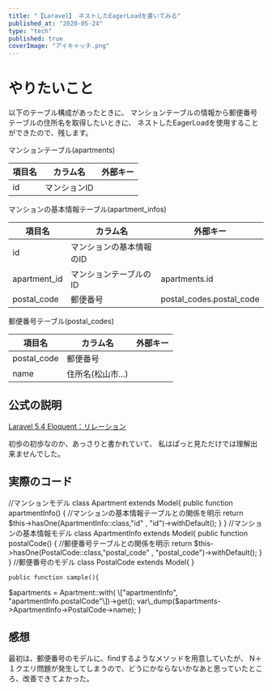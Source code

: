 ```yaml
---
title: "【Laravel】 ネストしたEagerLoadを書いてみる"
published_at: "2020-05-24"
type: "tech"
published: true
coverImage: "アイキャッチ.png"
---
```


# やりたいこと

以下のテーブル構成があったときに、 マンションテーブルの情報から郵便番号テーブルの住所名を取得したいときに、 ネストしたEagerLoadを使用することができたので、残します。

マンションテーブル(apartments)

| 項目名 | カラム名 | 外部キー |
| --- | --- | --- |
| id | マンションID |  |

マンションの基本情報テーブル(apartment\_infos)

| 項目名 | カラム名 | 外部キー |
| --- | --- | --- |
| id | マンションの基本情報のID |  |
| apartment\_id | マンションテーブルのID | apartments.id |
| postal\_code | 郵便番号 | postal\_codes.postal\_code |

郵便番号テーブル(postal\_codes)

| 項目名 | カラム名 | 外部キー |
| --- | --- | --- |
| postal\_code | 郵便番号 |  |
| name | 住所名(松山市...) |  |

## 公式の説明

[Laravel 5.4 Eloquent：リレーション](https://readouble.com/laravel/5.4/ja/eloquent-relationships.html)

初歩の初歩なのか、あっさりと書かれていて、 私はぱっと見ただけでは理解出来ませんでした。

## 実際のコード

//マンションモデル
class Apartment extends Model{
public function apartmentInfo()
{
//マンションの基本情報テーブルとの関係を明示
return $this->hasOne(ApartmentInfo::class,"id" , "id")->withDefault();
}
}
//マンションの基本情報モデル
class ApartmentInfo extends Model{
public function postalCode()
{
//郵便番号テーブルとの関係を明示
return $this->hasOne(PostalCode::class,"postal\_code" , "postal\_code")->withDefault();
}
}
//郵便番号のモデル
class PostalCode extends Model{
}

    public function sample(){
$apartments = Apartment::with(
\["apartmentInfo", "apartmentInfo.postalCode"\])->get();
var\_dump($apartments->ApartmentInfo->PostalCode->name);
}

## 感想

最初は、郵便番号のモデルに、findするようなメソッドを用意していたが、 N＋１クエリ問題が発生してしまうので、どうにかならないかなあと思っていたところ、改善できてよかった。
